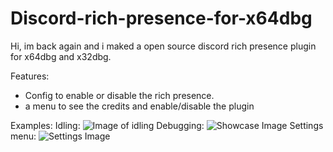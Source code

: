# Discord-rich-presence-for-x64dbg
Hi, im back again and i maked a open source discord rich presence plugin for x64dbg and x32dbg.


Features:
- Config to enable or disable the rich presence.
- a menu to see the credits and enable/disable the plugin

Examples:
Idling:
![Image of idling](https://i.imgur.com/DGOfxeL.png)
Debugging:
![Showcase Image](https://i.imgur.com/2rotQVc.png)
Settings menu:
![Settings Image](https://i.imgur.com/Y8RNf1d.png)
 

